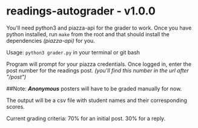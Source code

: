 # readings-autograder - v1.0.0

You'll need python3 and piazza-api for the grader to work. Once you have python installed, run
```make``` from the root and that should install the dependencies *(piazza-api)* for you.

Usage: ```python3 grader.py``` in your terminal or git bash

Program will prompt for your piazza credentials. Once logged in, enter the post number for the readings post. 
*(you'll find this number in the url after "/post")*

##Note: _**Anonymous**_ posters will have to be graded manually for now. 

The output will be a csv file with student names and their corresponding scores.

Current grading criteria:
70% for an initial post. 30% for a reply.
